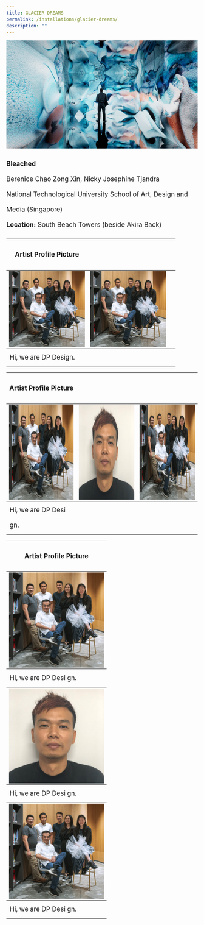 ```yaml
---
title: GLACIER DREAMS
permalink: /installations/glacier-dreams/
description: ""
---
```

![](/images/Installations/Glacier%20Dreams.jpg)
<p style="font-size:17px; line-height:40px"><b>Bleached</b><br>
Berenice Chao Zong Xin, Nicky Josephine Tjandra<br>
National Technological University School of Art, Design and Media (Singapore)<br>
<b>Location:</b> South Beach Towers (beside Akira Back)</p>



<table>
<tbody><tr><th><p style="font-size:17px; line-height:40px">Artist Profile Picture
	</p></th>
</tr></tbody>
	<tbody>
		<tr>
			<td colspan="1"><img style="width:200px; height:200px;" align="left" src="/images/ruffledice-dpd%20-testing.png"></td><td colspan="1"><img style="width:200px; height:200px;" align="left" src="/images/ruffledice-dpd%20-testing.png"></td><td>&nbsp;</td></tr>
		</tbody><tbody><tr><td align="left" style="font-size:17px; line-height:40px;">Hi, we are DP Design.
		</td></tr>
	</tbody>
</table>

<table>
<tbody><tr><th><p style="font-size:17px; line-height:40px">Artist Profile Picture
	</p></th>
</tr></tbody>
	<tbody>
		<tr>
			<td colspan="1"><img style="width:250px; height:250px;" align="left" src="/images/ruffledice-dpd%20-testing.png"></td> 
			<td colspan="1"><img style="width:250px; height:250px;" align="left" src="/images/plastic%20whale%201-testing.png"></td> 
			<td colspan="1"><img style="width:250px; height:250px;" align="left" src="/images/ruffledice-dpd%20-testing.png"></td></tr>
		</tbody><tbody><tr><td align="left" style="font-size:17px; line-height:40px;">Hi, we are DP Desi gn. 
			</td></tr>
	</tbody>
</table>



<table>
<tbody><tr><th><p style="font-size:17px; line-height:40px">Artist Profile Picture
	</p></th>
</tr></tbody>
	<tbody>
		<tr>
			<td colspan="1"><img style="width:250px; height:250px;" align="left" src="/images/ruffledice-dpd%20-testing.png"></td> </tr></tbody>
	<tbody><tr><td align="left" style="font-size:17px; line-height:40px;">Hi, we are DP Desi gn. 
		</td></tr></tbody>
		<tbody><tr><td colspan="1"><img style="width:250px; height:250px;" align="left" src="/images/plastic%20whale%201-testing.png"></td></tr></tbody>
		<tbody><tr><td align="left" style="font-size:17px; line-height:40px;">Hi, we are DP Desi gn. 
		</td></tr></tbody>
			<tbody><tr><td colspan="1"><img style="width:250px; height:250px;" align="left" src="/images/ruffledice-dpd%20-testing.png"></td></tr>
		</tbody><tbody><tr><td align="left" style="font-size:17px; line-height:40px;">Hi, we are DP Desi gn. 
			</td></tr>
	</tbody>
</table>